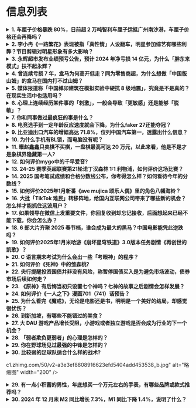 # 信息列表

<details>
<summary><b>1. 车厘子价格暴跌 80%，日前超 2 万吨智利车厘子运抵广州南沙港，车厘子价格还会再降吗？</b></summary>

- **地址**: [传送门](https://www.zhihu.com/question/9587133733)
- **热度**: 373 万热度
- **摘抄**: 跌跌跌！冬日顶流水果车厘子，价格正大幅下降。 据央视新闻13日消息，2万吨智利车...

<img src="https://picx.zhimg.com/50/v2-9d000c80e94a22713fcd6316e59e63b1_b.jpg" alt="略缩图" width="200" />
</details>

<details>
<summary><b>2. 李小冉《一路繁花》表现被指「真性情」人设翻车，明星参加综艺有哪些利弊？节目剪辑对明星形象有多大影响？</b></summary>

- **地址**: [传送门](https://www.zhihu.com/question/9578613656)
- **热度**: 137 万热度
- **摘抄**: 谁能想到，《一路繁花》最先“翻车”的人，竟然是李小冉。 明明，《一路繁花》预告片...

<img src="https://pic2.zhimg.com/50/v2-07b2af61ba1fc954fe406e5158e62fad_b.jpg" alt="略缩图" width="200" />
</details>

<details>
<summary><b>3. 永辉超市发布业绩预亏公告，预计 2024 年净亏损 14 亿元，为什么「胖东来模式」扶不起永辉？</b></summary>

- **地址**: [传送门](https://www.zhihu.com/question/9601602453)
- **热度**: 114 万热度
- **摘抄**: 永辉超市1月14日发布2024年年度业绩预亏公告，公司预计2024年净亏损14亿...

<img src="https://pica.zhimg.com/80/v2-4f66c90803a621a18734917d2c5c2cc4_720w.webp?source=1def8aca" alt="略缩图" width="200" />
</details>

<details>
<summary><b>4. 曾连续亏损 7 年，盒马为何高开低走？同为零售商超，为什么想做「中国版山姆」的盒马在国内打不过山姆？</b></summary>

- **地址**: [传送门](https://www.zhihu.com/question/9584197826)
- **热度**: 109 万热度
- **摘抄**: 盒马终于连续盈利了。 2024年最后一天，盒马CEO严筱磊发布了一封全员信，称盒...

<img src="https://pica.zhimg.com/80/v2-f88e7fc577b17e87a14a400fc25039cf_720w.webp?source=1def8aca" alt="略缩图" width="200" />
</details>

<details>
<summary><b>5. 媒体报道称「中国榫卯建筑在模拟实验中硬抗 8 级地震」，究竟是不是真的？在现实生活中也适用吗？</b></summary>

- **地址**: [传送门](https://www.zhihu.com/question/8200547200)
- **热度**: 59 万热度
- **摘抄**: 山西应县木塔，历经千年风雨依然屹立。它使用的榫卯结构展现出卓越的抗震能力。现代人...

<img src="https://picx.zhimg.com/80/v2-373240cc7fb80c4b2c1f80f817c0939c_1440w.webp?source=1def8aca" alt="略缩图" width="200" />
</details>

<details>
<summary><b>6. 心理上连续经历某件事的「刺激」，一般会导致「更敏感」还是能够「脱敏」？</b></summary>

- **地址**: [传送门](https://www.zhihu.com/question/650009784)
- **热度**: 55 万热度
- **摘抄**: 

<img src="https://pic1.zhimg.com/50/v2-09b83251c30c6f0c7e411e1bf936e4b4_b.jpg" alt="略缩图" width="200" />
</details>

<details>
<summary><b>7. 你和同事做过最疯狂的事是什么？</b></summary>

- **地址**: [传送门](https://www.zhihu.com/question/653915665)
- **热度**: 55 万热度
- **摘抄**: 

<img src="https://pica.zhimg.com/50/v2-e01a7b0790cacd3e59f4ffd367e5c7d0_b.jpg" alt="略缩图" width="200" />
</details>

<details>
<summary><b>8. 电竞选手到一定年龄反应速度就会下降，为什么faker 27还能夺冠？</b></summary>

- **地址**: [传送门](https://www.zhihu.com/question/9592676441)
- **热度**: 55 万热度
- **摘抄**: 

<img src="https://pic3.zhimg.com/50/v2-f1e75c0caedd4198c2bd6e9cb3cf41fc_b.jpg" alt="略缩图" width="200" />
</details>

<details>
<summary><b>9. 比亚迪出口汽车的增幅高达 71.8%，位列中国汽车第一，透露出什么信息？</b></summary>

- **地址**: [传送门](https://www.zhihu.com/question/9586211155)
- **热度**: 51 万热度
- **摘抄**: 1 月 13 日，中汽协发布最新数据显示，2024 年，我国出口汽车 585.9...

<img src="https://pic1.zhimg.com/80/v2-4e459a13d003b048c2b7e7dd88e7b11c_720w.webp?source=1def8aca" alt="略缩图" width="200" />
</details>

<details>
<summary><b>10. 为什么手机有BL锁，而电脑没有呢？</b></summary>

- **地址**: [传送门](https://www.zhihu.com/question/9499352012)
- **热度**: 39 万热度
- **摘抄**: 为什么现在手机都有BL锁，限制用户刷入自己想要的系统，而电脑为什么不像手机那样必...

<img src="https://pic1.zhimg.com/50/v2-555fd4ac319e77f67925d4492597e8c8_720w.jpg?source=1940ef5c" alt="略缩图" width="200" />
</details>

<details>
<summary><b>11. 曝赵鑫鑫只卖棋不买棋，一盘棋最高可达 20 万元，以此来看，他是不是才是象棋界隐藏第一人?</b></summary>

- **地址**: [传送门](https://www.zhihu.com/question/9574742978)
- **热度**: 34 万热度
- **摘抄**: 2025 年 1 月 12 日，中国象棋协会公布此前象棋录音门事件调查结果，共 ...

<img src="https://pic3.zhimg.com/v2-cd81372ca7a33ddc5434b1d8026e2a02_1440w.png" alt="略缩图" width="200" />
</details>

<details>
<summary><b>12. 如何评价mygo中的千早爱音?</b></summary>

- **地址**: [传送门](https://www.zhihu.com/question/664256442)
- **热度**: 34 万热度
- **摘抄**: [图片]

<img src="https://pic1.zhimg.com/50/v2-e667e386c911d0b4bfccb5d6c6f1128c_b.jpg" alt="略缩图" width="200" />
</details>

<details>
<summary><b>13. 24-25 赛季英超联赛第21轮诺丁汉森林 1:1 利物浦，如何评价这场比赛？</b></summary>

- **地址**: [传送门](https://www.zhihu.com/question/9616885772)
- **热度**: 34 万热度
- **摘抄**: 

<img src="https://pic1.zhimg.com/50/v2-fecc1429bf67a48df3cfde166b8375b4_b.jpg" alt="略缩图" width="200" />
</details>

<details>
<summary><b>14. 2025 国考笔试成绩和合格分数线公布，你考得怎么样？如何看待今年的分数线？</b></summary>

- **地址**: [传送门](https://www.zhihu.com/question/9604557385)
- **热度**: 32 万热度
- **摘抄**: 中央机关及其直属机构2025年度考试录用公务员笔试成绩和合格分数线公布 中央机关...

<img src="https://pic2.zhimg.com/50/v2-4c102b090f44ad59291ad055f185da7b_b.jpg" alt="略缩图" width="200" />
</details>

<details>
<summary><b>15. 如何评价2025年1月新番《ave mujica 颂乐人偶》里的角色八幡海铃？</b></summary>

- **地址**: [传送门](https://www.zhihu.com/question/9400506504)
- **热度**: 29 万热度
- **摘抄**: [图片]

<img src="https://pica.zhimg.com/50/v2-91510d6202274a664214695680ed3eb8_b.jpg" alt="略缩图" width="200" />
</details>

<details>
<summary><b>16. 大批「TikTok 难民」转移阵地，给国内互联网公司带来了哪些新的机会？怎么样才能抓住这波用户？</b></summary>

- **地址**: [传送门](https://www.zhihu.com/question/9669165643)
- **热度**: 25 万热度
- **摘抄**: 

<img src="https://pic1.zhimg.com/v2-1cd155bfa4870040834ef1e9f0007608_1440w.jpeg?source=7e7ef6e2&needBackground=1" alt="略缩图" width="200" />
</details>

<details>
<summary><b>17. 如果领导在微信上发重要文件，你回复收到却忘记接收，后面想起来已经不能下载，你会怎么办？</b></summary>

- **地址**: [传送门](https://www.zhihu.com/question/6708252798)
- **热度**: 22 万热度
- **摘抄**: 如果领导在微信上给你发两个重要的文件，你回复收到，但当时忘了接收，后面想起来已经...

<img src="https://picx.zhimg.com/80/v2-616860e72ea6a04ed57e97bd1165c220_720w.png" alt="略缩图" width="200" />
</details>

<details>
<summary><b>18. 6 部大片齐聚 2025 春节档，谁会成为最大的黑马？中国电影能凭此逆跌吗？</b></summary>

- **地址**: [传送门](https://www.zhihu.com/question/9568767128)
- **热度**: 22 万热度
- **摘抄**: 今年的春节档格外热闹。 截至目前，2025年春节档已经定档了《射雕英雄传：侠之大...

<img src="https://picx.zhimg.com/80/v2-b5b14dd553169cc294ad1bce1b409d0e_720w.webp?source=1def8aca" alt="略缩图" width="200" />
</details>

<details>
<summary><b>19. 如何评价2025年1月米哈游《崩坏星穹铁道》3.0版本任务剧情《再创世的凯歌》？</b></summary>

- **地址**: [传送门](https://www.zhihu.com/question/9584560132)
- **热度**: 20 万热度
- **摘抄**: 

<img src="https://picx.zhimg.com/80/v2-8ac8a6ae2c4e74335d137bae4d9a55e5_720w.webp?source=1def8aca" alt="略缩图" width="200" />
</details>

<details>
<summary><b>20. C 语言期末考试为什么会出一些「考眼神」的程序？</b></summary>

- **地址**: [传送门](https://www.zhihu.com/question/9517962153)
- **热度**: 14 万热度
- **摘抄**: 比如有一大坨程序，中间有一步是int n＝0，x＝3；if(n＝0)x＝4；故意...

<img src="https://picx.zhimg.com/80/v2-5bffbc3cc38ad9eb505976f2ca599019_720w.webp?source=1def8aca" alt="略缩图" width="200" />
</details>

<details>
<summary><b>21. 如何评价《死神》中的雏森桃?</b></summary>

- **地址**: [传送门](https://www.zhihu.com/question/444793841)
- **热度**: 6 万热度
- **摘抄**: 虽然出场不多，但感觉很特别的一位。

<img src="https://pic4.zhimg.com/50/v2-6d760f9fb0b17f4b470cefa3e77cfd53_b.jpg" alt="略缩图" width="200" />
</details>

<details>
<summary><b>22. 央行提醒投资国债并非没有风险，称暂停国债买入是为避免市场波动，债券市场后续如何走？</b></summary>

- **地址**: [传送门](https://www.zhihu.com/question/9579745823)
- **热度**: 5.7 万热度
- **摘抄**: 人民银行货币政策司司长邹澜14日在国新办新闻发布会上表示，经济预期的好转最终一定...

<img src="https://pic1.zhimg.com/80/v2-993308cd3218acd447fce943296392ca_720w.webp?source=1def8aca" alt="略缩图" width="200" />
</details>

<details>
<summary><b>23. 《原神》有后悔当初只设置七个神吗？七神的故事之后剧情会怎样发展？</b></summary>

- **地址**: [传送门](https://www.zhihu.com/question/645781177)
- **热度**: 5.4 万热度
- **摘抄**: 故事讲到现在，七神眼看就只剩下火和冰两个神了，《原神》有后悔，当初只设置七个神吗...

<img src="https://pic1.zhimg.com/80/v2-c9c489055fc7776e1fbb0d67f544f92e_1440w.png" alt="略缩图" width="200" />
</details>

<details>
<summary><b>24. 如何评价《一人之下》漫画701（741）话预告？</b></summary>

- **地址**: [传送门](https://www.zhihu.com/question/9662472475)
- **热度**: 5.2 万热度
- **摘抄**: “这，才是神涂的大活。”

<img src="https://pic1.zhimg.com/v2-3f1cac5192cb8c6d8df0e7f6f38222ec_r.jpg?source=1def8aca" alt="略缩图" width="200" />
</details>

<details>
<summary><b>25. 为什么看完《魔戒》，无论是电影还是书，明明是一个美好的结局，却感觉很忧伤？</b></summary>

- **地址**: [传送门](https://www.zhihu.com/question/23886814)
- **热度**: 4.5 万热度
- **摘抄**: 

<img src="https://pic4.zhimg.com/50/v2-7732ab0682858ffebea0c9d3e62d5b31_b.jpg" alt="略缩图" width="200" />
</details>

<details>
<summary><b>26. 到新加坡，有哪些不能错过的美食？</b></summary>

- **地址**: [传送门](https://www.zhihu.com/question/20253973)
- **热度**: 4 万热度
- **摘抄**: 欢迎参与知乎想法#我有八天假期#讨论，用视频分享你的精彩假期~

<img src="https://picx.zhimg.com/50/5f22b6b768d68cb96191216b41f519ad_b.jpg" alt="略缩图" width="200" />
</details>

<details>
<summary><b>27. 大 DAU 游戏产品增长受阻，小游戏或者独立游戏是否会成为行业的下一个机会？</b></summary>

- **地址**: [传送门](https://www.zhihu.com/question/8621887625)
- **热度**: 3.3 万热度
- **摘抄**: 2024 年的中国游戏产业年会上，最新发布的《2024 年中国游戏产业报告》显示...

<img src="https://picx.zhimg.com/80/v2-92e797bfcfd510704d86deedd9e30abf_720w.png" alt="略缩图" width="200" />
</details>

<details>
<summary><b>28. 「弱者欺负更弱者」的心理是怎样的？</b></summary>

- **地址**: [传送门](https://www.zhihu.com/question/5435397496)
- **热度**: 3.2 万热度
- **摘抄**: 

<img src="https://picx.zhimg.com/80/v2-1cc4256bd3c6edc0dc7c6d7f999ec2c9_720w.webp?source=1def8aca" alt="略缩图" width="200" />
</details>

<details>
<summary><b>29. 你在野球场见过最强的中锋是怎样的？</b></summary>

- **地址**: [传送门](https://www.zhihu.com/question/66928837)
- **热度**: 3.1 万热度
- **摘抄**: 如题。题主球迷，打球十多年，后卫。这么多年去野球场打球，碰到的中锋，要么进攻一塌...

<img src="https://pica.zhimg.com/80/v2-920ae05ca82f12ce4a964c2d9cb0eaac_720w.webp?source=1def8aca" alt="略缩图" width="200" />
</details>

<details>
<summary><b>30. 比较弱的足球队适合什么样的战术?</b></summary>

- **地址**: [传送门](https://www.zhihu.com/question/325265429)
- **热度**: 3 万热度
- **摘抄**: 我们球队后防技术较差，中场拿球能力差

<img src="https://pic1.zhimg.com/50/v2-e7b36905af84466435864017783a8990_b.jpg" alt="略缩图" width="200" />
</details>

c1.zhimg.com/50/v2-a3e3ef8808916623efd5404add453538_b.jpg" alt="略缩图" width="200" />
</details>

<details>
<summary><b>29. 有一点小积蓄的男性，年底想买一个万元左右的手表，有哪些品牌或款式推荐吗？</b></summary>

- **地址**: [传送门](https://www.zhihu.com/question/6685796242)
- **热度**: 37 万热度
- **摘抄**: 男，29岁，上班几年有一点小积蓄但也不算多，第一次想买一个贵一点的手表，1w-2...

<img src="https://pic1.zhimg.com/50/v2-f9af7f759f1cd9649fd2f7d4e81f688e_b.jpg" alt="略缩图" width="200" />
</details>

<details>
<summary><b>30. 2024 年 12 月末 M2 同比增长 7.3%，M1 同比下降 1.4%，说明了什么？</b></summary>

- **地址**: [传送门](https://www.zhihu.com/question/9578838696)
- **热度**: 37 万热度
- **摘抄**: 每经AI快讯，央行数据显示，2024年12月末，广义货币(M2)余额313.53...

<img src="https://pic1.zhimg.com/80/v2-31b6bf922e7c437e8ce8c9dec156498d_1440w.webp?source=1def8aca" alt="略缩图" width="200" />
</details>

